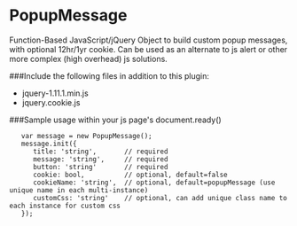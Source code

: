 # PopupMessage
Function-Based JavaScript/jQuery Object to build custom popup messages, with optional 12hr/1yr cookie. Can be used as an alternate to js alert or other more complex (high overhead) js solutions.

###Include the following files in addition to this plugin:
* jquery-1.11.1.min.js
* jquery.cookie.js

###Sample usage within your js page's document.ready()
```
   var message = new PopupMessage();
   message.init({
      title: 'string',       // required
      message: 'string',     // required
      button: 'string'       // required
      cookie: bool,          // optional, default=false
      cookieName: 'string',  // optional, default=popupMessage (use unique name in each multi-instance)
      customCss: 'string'    // optional, can add unique class name to each instance for custom css
   });
```

